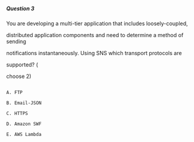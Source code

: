 ##### Question 3


You are developing a multi-tier application that includes loosely-coupled,

distributed application components and need to determine a method of sending

notifications instantaneously. Using SNS which transport protocols are

supported? (

choose 2)


```

A. FTP

B. Email-JSON

C. HTTPS

D. Amazon SWF

E. AWS Lambda

```

